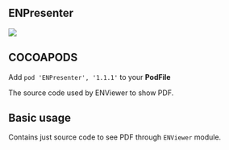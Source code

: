 ## ENPresenter

![](https://badgen.net/badge/stable/1.1.1/blue)

## COCOAPODS

Add `pod 'ENPresenter', '1.1.1'` to your **PodFile**

The source code used by ENViewer to show PDF.

## Basic usage

Contains just source code to see PDF through `ENViewer` module.
